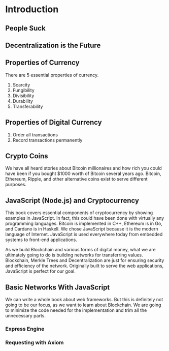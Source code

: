 # Introduction

## People Suck

## Decentralization is the Future

## Properties of Currency

There are 5 essential properties of currency.

1. Scarcity
2. Fungibility
3. Divisibility
4. Durability
5. Transferability

## Properties of Digital Currency

1. Order all transactions
2. Record transactions permanently

## Crypto Coins

We have all heard stories about Bitcoin millionaires and how rich you could have been if you bought $1000 worth of Bitcoin several years ago. Bitcoin, Ethereum, Ripple, and other alternative coins exist to serve different purposes.


## JavaScript (Node.js) and Cryptocurrency

This book covers essential components of cryptocurrency by showing examples in JavaScript. In fact, this could have been done with virtually any programming languages. Bitcoin is implemented in C++, Ethereum is in Go, and Cardano is in Haskell. We chose JavaScript because it is the modern language of Internet. JavaScript is used everywhere today from embedded systems to front-end applications.

As we build Blockchain and various forms of digital money, what we are ultimately going to do is building networks for transferring values. Blockchain, Merkle Trees and Decentralization are just for ensuring security and efficiency of the network. Originally built to serve the web applications, JavaScript is perfect for our goal.


## Basic Networks With JavaScript

We can write a whole book about web frameworks. But this is definitely not going to be our focus, as we want to learn about Blockchain. We are going to minimize the code needed for the implementation and trim all the unnecessary parts.

### Express Engine


### Requesting with Axiom
